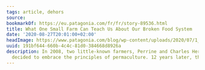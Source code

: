 ```yaml
---
tags: article, dehors
source:
bookmarkOf: https://eu.patagonia.com/fr/fr/story-89536.html
title: What One Small Farm Can Teach Us About Our Broken Food System
date: '2020-08-27T20:01:00+02:00'
headImage: https://www.patagonia.com/blog/wp-content/uploads/2020/07/1_dsc04623-copie-1-100x67.jpg.webp
uuid: 191bf644-660b-4c4c-81d0-384668d8926a
description: In 2008, two little-known farmers, Perrine and Charles Hervé-Gruyer,
  decided to embrace the principles of permaculture. 12 years later, the success and
---
```


